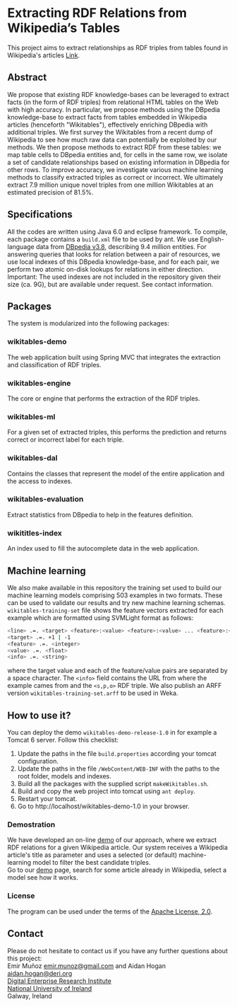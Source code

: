 # Extracting RDF Relations from Wikipedia’s Tables

This project aims to extract relationships as RDF triples from tables found in Wikipedia's articles [Link](http://emir-munoz.github.com/wikitables).

## Abstract

We propose that existing RDF knowledge-bases can be leveraged to extract facts (in the form of RDF triples) from relational HTML tables on the Web with high accuracy. 
In particular, we propose methods using the DBpedia knowledge-base to extract facts from tables embedded in Wikipedia articles (henceforth "Wikitables"), effectively
enriching DBpedia with additional triples. We first survey the Wikitables from a recent dump of Wikipedia to see how much raw data can potentially be exploited by our methods.
We then propose methods to extract RDF from these tables: we map table cells to DBpedia entities and, for cells in the same row, we isolate a set of candidate 
relationships based on existing information in DBpedia for other rows. To improve accuracy, we investigate various machine learning methods to classify extracted triples
as correct or incorrect. We ultimately extract 7.9 million unique novel triples from one million Wikitables at an estimated precision of 81.5%.

## Specifications

All the codes are written using Java 6.0 and eclipse framework. To compile, each package contains a `build.xml` file to be used by ant.
We use English-language data from [DBpedia v3.8](http://wiki.dbpedia.org/Downloads38), describing 9.4 million entities. For answering queries that looks for relation 
between a pair of resources, we use local indexes of this DBpedia knowledge-base, and for each pair, we perform two atomic on-disk lookups for relations in either direction.
Important: The used indexes are not included in the repository given their size (ca. 9G), but are available under request. See contact information.

## Packages

The system is modularized into the following packages: 

### wikitables-demo
The web application built using Spring MVC that integrates the extraction and classification of RDF triples.

### wikitables-engine
The core or engine that performs the extraction of the RDF triples.

### wikitables-ml
For a given set of extracted triples, this performs the prediction and returns correct or incorrect label for each triple.

### wikitables-dal
Contains the classes that represent the model of the entire application and the access to indexes.

### wikitables-evaluation
Extract statistics from DBpedia to help in the features definition. 

### wikititles-index
An index used to fill the autocomplete data in the web application. 

## Machine learning

We also make available in this repository the training set used to build our machine learning models comprising 503 examples in two formats.
These can be used to validate our results and try new machine learning schemas.
`wikitables-training-set` file shows the feature vectors extracted for each example which are formatted using SVMLight format as follows:

```bash
<line> .=. <target> <feature>:<value> <feature>:<value> ... <feature>:<value> # <info>
<target> .=. +1 | -1
<feature> .=. <integer>
<value> .=. <float>
<info> .=. <string> 
```
where the target value and each of the feature/value pairs are separated by a space character. The <code>&lt;info&gt;</code> field contains the URL from where the 
example cames from and the <code>&lt;s,p,o&gt;</code> RDF triple. We also publish an ARFF version `wikitables-training-set.arff` to be used in Weka.

## How to use it?

You can deploy the demo `wikitables-demo-release-1.0` in for example a Tomcat 6 server. Follow this checklist:
1. Update the paths in the file `build.properties` according your tomcat configuration.
2. Update the paths in the file `/WebContent/WEB-INF` with the paths to the root folder, models and indexes.
3. Build all the packages with the supplied script `makeWikitables.sh`.
4. Build and copy the web project into tomcat using `ant deploy`.
5. Restart your tomcat.
6. Go to http://localhost/wikitables-demo-1.0 in your browser.

### Demostration

We have developed an on-line [demo](http://deri-srvgal36.nuigalway.ie:8080/wikitables-demo) of our approach, where we extract RDF relations for a given Wikipedia article. 
Our system receives a Wikipedia article's title as parameter and uses a selected (or default) machine-learning model to filter the best candidate triples.  
Go to our [demo](http://deri-srvgal36.nuigalway.ie:8080/wikitables-demo/) page, search for some article already in Wikipedia, select a model see how it works.

### License

The program can be used under the terms of the [Apache License, 2.0](http://www.apache.org/licenses/LICENSE-2.0.html).

## Contact

Please do not hesitate to contact us if you have any further questions about this project:  
Emir Muñoz <emir.munoz@gmail.com> and Aidan Hogan <aidan.hogan@deri.org>  
[Digital Enterprise Research Institute](http://deri.ie/)  
[National University of Ireland](http://www.nuigalway.ie/)  
Galway, Ireland  
